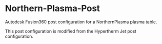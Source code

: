 # Northern-Plasma-Post

Autodesk Fusion360 post configuration for a NorthernPlasma plasma table.

This post configuration is modified from the Hypertherm Jet post configuration.
